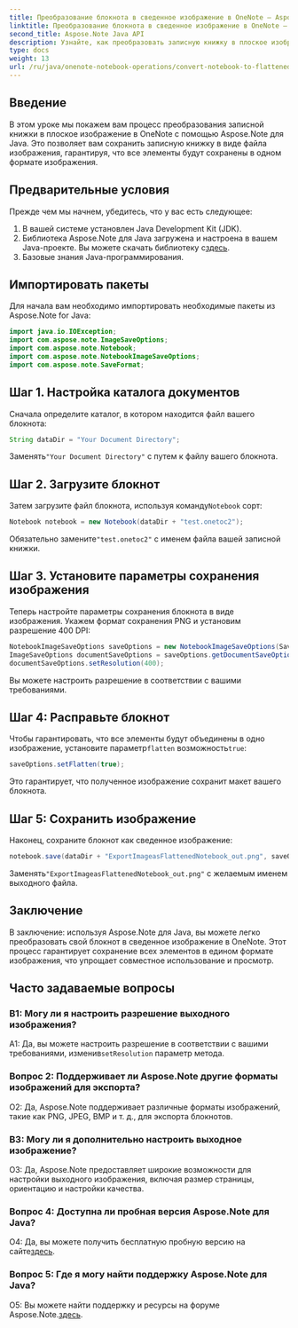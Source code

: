 ```yaml
---
title: Преобразование блокнота в сведенное изображение в OneNote — Aspose.Note
linktitle: Преобразование блокнота в сведенное изображение в OneNote — Aspose.Note
second_title: Aspose.Note Java API
description: Узнайте, как преобразовать записную книжку в плоское изображение в OneNote с помощью Aspose.Note для Java. Сохраняйте все элементы в одном файле изображения без особых усилий.
type: docs
weight: 13
url: /ru/java/onenote-notebook-operations/convert-notebook-to-flattened-image/
---
```

## Введение

В этом уроке мы покажем вам процесс преобразования записной книжки в плоское изображение в OneNote с помощью Aspose.Note для Java. Это позволяет вам сохранить записную книжку в виде файла изображения, гарантируя, что все элементы будут сохранены в одном формате изображения.

## Предварительные условия

Прежде чем мы начнем, убедитесь, что у вас есть следующее:

1. В вашей системе установлен Java Development Kit (JDK).
2.  Библиотека Aspose.Note для Java загружена и настроена в вашем Java-проекте. Вы можете скачать библиотеку с[здесь](https://releases.aspose.com/note/java/).
3. Базовые знания Java-программирования.

## Импортировать пакеты

Для начала вам необходимо импортировать необходимые пакеты из Aspose.Note for Java:

```java
import java.io.IOException;
import com.aspose.note.ImageSaveOptions;
import com.aspose.note.Notebook;
import com.aspose.note.NotebookImageSaveOptions;
import com.aspose.note.SaveFormat;
```

## Шаг 1. Настройка каталога документов

Сначала определите каталог, в котором находится файл вашего блокнота:

```java
String dataDir = "Your Document Directory";
```

 Заменять`"Your Document Directory"` с путем к файлу вашего блокнота.

## Шаг 2. Загрузите блокнот

 Затем загрузите файл блокнота, используя команду`Notebook` сорт:

```java
Notebook notebook = new Notebook(dataDir + "test.onetoc2");
```

 Обязательно замените`"test.onetoc2"` с именем файла вашей записной книжки.

## Шаг 3. Установите параметры сохранения изображения

Теперь настройте параметры сохранения блокнота в виде изображения. Укажем формат сохранения PNG и установим разрешение 400 DPI:

```java
NotebookImageSaveOptions saveOptions = new NotebookImageSaveOptions(SaveFormat.Png);
ImageSaveOptions documentSaveOptions = saveOptions.getDocumentSaveOptions();
documentSaveOptions.setResolution(400);
```

Вы можете настроить разрешение в соответствии с вашими требованиями.

## Шаг 4: Расправьте блокнот

Чтобы гарантировать, что все элементы будут объединены в одно изображение, установите параметр`flatten` возможность`true`:

```java
saveOptions.setFlatten(true);
```

Это гарантирует, что полученное изображение сохранит макет вашего блокнота.

## Шаг 5: Сохранить изображение

Наконец, сохраните блокнот как сведенное изображение:

```java
notebook.save(dataDir + "ExportImageasFlattenedNotebook_out.png", saveOptions);
```

 Заменять`"ExportImageasFlattenedNotebook_out.png"` с желаемым именем выходного файла.

## Заключение

В заключение: используя Aspose.Note для Java, вы можете легко преобразовать свой блокнот в сведенное изображение в OneNote. Этот процесс гарантирует сохранение всех элементов в едином формате изображения, что упрощает совместное использование и просмотр.

## Часто задаваемые вопросы

### В1: Могу ли я настроить разрешение выходного изображения?

 A1: Да, вы можете настроить разрешение в соответствии с вашими требованиями, изменив`setResolution` параметр метода.

### Вопрос 2: Поддерживает ли Aspose.Note другие форматы изображений для экспорта?

О2: Да, Aspose.Note поддерживает различные форматы изображений, такие как PNG, JPEG, BMP и т. д., для экспорта блокнотов.

### В3: Могу ли я дополнительно настроить выходное изображение?

О3: Да, Aspose.Note предоставляет широкие возможности для настройки выходного изображения, включая размер страницы, ориентацию и настройки качества.

### Вопрос 4: Доступна ли пробная версия Aspose.Note для Java?

 О4: Да, вы можете получить бесплатную пробную версию на сайте[здесь](https://releases.aspose.com/).

### Вопрос 5: Где я могу найти поддержку Aspose.Note для Java?

 О5: Вы можете найти поддержку и ресурсы на форуме Aspose.Note.[здесь](https://forum.aspose.com/c/note/28).